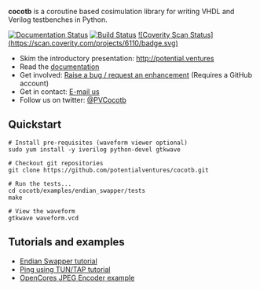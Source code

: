 **cocotb** is a coroutine based cosimulation library for writing VHDL and Verilog testbenches in Python.

[![Documentation Status](https://readthedocs.org/projects/cocotb/badge/?version=latest)](http://cocotb.readthedocs.org/en/latest/)
[![Build Status](https://travis-ci.org/potentialventures/cocotb.svg?branch=master)](https://travis-ci.org/potentialventures/cocotb)
[![Coverity Scan Status] (https://scan.coverity.com/projects/6110/badge.svg)](https://scan.coverity.com/projects/cocotb)

* Skim the introductory presentation: http://potential.ventures
* Read the [documentation](http://cocotb.readthedocs.org)
* Get involved: [Raise a bug / request an enhancement](https://github.com/potentialventures/cocotb/issues/new) (Requires a GitHub account)
* Get in contact: [E-mail us](mailto:cocotb@potentialventures.com)
* Follow us on twitter: [@PVCocotb](https://twitter.com/PVCocotb)

## Quickstart

    # Install pre-requisites (waveform viewer optional)
    sudo yum install -y iverilog python-devel gtkwave
    
    # Checkout git repositories
    git clone https://github.com/potentialventures/cocotb.git
    
    # Run the tests...
    cd cocotb/examples/endian_swapper/tests
    make
    
    # View the waveform
    gtkwave waveform.vcd


## Tutorials and examples

* [Endian Swapper tutorial](https://cocotb.readthedocs.org/en/latest/endian_swapper.html)
* [Ping using TUN/TAP tutorial](https://cocotb.readthedocs.org/en/latest/ping_tun_tap.html)
* [OpenCores JPEG Encoder example](https://github.com/chiggs/oc_jpegencode/)
